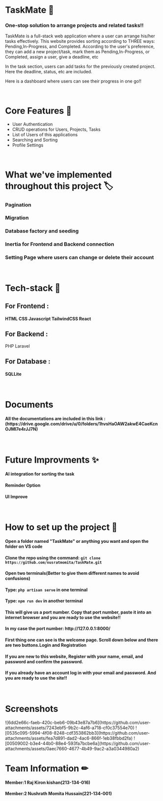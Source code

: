 <h1>TaskMate 📝</h1>
<h3> One-stop solution to arrange projects and related tasks!!</h3>
<p>TaskMate is a full-stack web application where a user can arrange his/her tasks effectively. This website provides sorting according to THREE ways: Pending,In-Progress, and Completed.
According to the user's preference, they can add a new project/task, mark them as Pending,In-Progress, or Completed, assign a user, give a deadline, etc</p>
<p>In the task section, users can add tasks for the previously created project. Here the deadline, status, etc are included.</p>
<p>Here is a dashboard where users can see their progress in one go!!</p>

</br>

<h1>Core Features 🎇</h1>
<ul>
    <li>User Authentication</li>
    <li>CRUD operations for Users, Projects, Tasks</li>
    <li>List of Users of this applications</li>
    <li>Searching and Sorting</li>
    <li>Profile Settings</li>
</ul>

</br> 

<h1>What we've implemented throughout this project 🏷</h1>
<h3>Pagination</h3>
<h3>Migration</h3>
<h3>Database factory and seeding</h3>
<h3>Inertia for Frontend and Backend connection</h3>
<h3>Setting Page where users can change or delete their account</h3>

</br>

<h1>Tech-stack 👾</h1>
<h2>For Frontend : </h2>
<h4>HTML CSS Javascript TailwindCSS React</h4>
<h2>For Backend : </h2>
<h43>PHP Laravel</h4>
<h2>For Database : </h2>
<h4>SQLLite</h4>

</br>

<h1>Documents</h1>
<h4>All the documentations are included in this link : (https://drive.google.com/drive/u/0/folders/1hvsHaOAW2akwE4CaeKcnOJMl7e4rJJ7N)</h4>

</br>

<h1>Future Improvments ✨</h1>
<h4>AI integration for sorting the task</h4>
<h4>Reminder Option</h4>
<h4>UI Improve</h4>

</br>

<h1>How to set up the project 🔗</h1>
<h4>Open a folder named "TaskMate" or anything you want and open the folder on VS code</h4>
<h4>Clone the repo using the command: <code>git clone https://github.com/nusratmomita/TaskMate.git</code></h4>
<h4>Open two terminals(Better to give them different names to avoid confusions)</h4>
<h4>Type: <code>php artisan serve</code> in one terminal</h4>
<h4>Type: <code>npm run dev</code> in another terminal</h4>
<h4>This will give us a port number. Copy that port number, paste it into an internet browser and you are ready to use the website!!</h4>
<h4>In my case the port number: http://127.0.0.1:8000/ </h4>
<h4>First thing one can see is the welcome page. Scroll down below and there are two buttons.Login and Registration</h4>
<h4>If you are new to this website, Register with your name, email, and password and confirm the password.</h4>
<h4>If you already have an account log in with your email and password. And you are ready to use the site!!</h4>

</br>

<h1>Screenshots</h1>
![6dd2e66c-faeb-420c-beb6-09b43e87a7b6](https://github.com/user-attachments/assets/7243ebf5-9b2c-4af6-a718-cf0c37554e70)
![0535c095-5994-4f08-8248-cdf353862bb3](https://github.com/user-attachments/assets/fea7d891-dad2-4ac6-866f-1eb38fbbd2fa)
![00509002-b3e4-44b0-88e4-593fa7bcbe6a](https://github.com/user-attachments/assets/0aec7660-4677-4b49-9ac2-a3a0344980a2)

</br> 

<h1>Team Information ✏</h1>
<h4>Member:1 Raj Kiron kishan(213-134-016)</h4>
<h4>Member:2 Nushrath Momita Hussain(221-134-001)</h4>
